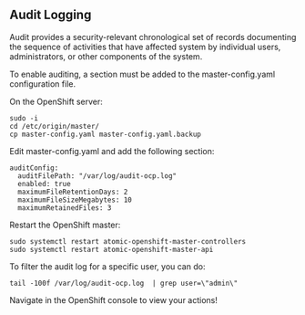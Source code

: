 ## Audit Logging ##

Audit provides a security-relevant chronological set of records documenting the sequence of activities that have affected system by individual users, administrators, or other components of the system.

To enable auditing, a section must be added to the master-config.yaml configuration file.

On the OpenShift server:

```
sudo -i
cd /etc/origin/master/
cp master-config.yaml master-config.yaml.backup
```
Edit master-config.yaml and add the following section:

```
auditConfig:
  auditFilePath: "/var/log/audit-ocp.log"
  enabled: true
  maximumFileRetentionDays: 2
  maximumFileSizeMegabytes: 10
  maximumRetainedFiles: 3
```

Restart the OpenShift master:

```
sudo systemctl restart atomic-openshift-master-controllers
sudo systemctl restart atomic-openshift-master-api
```

To filter the audit log for a specific user, you can do:

```
tail -100f /var/log/audit-ocp.log  | grep user=\"admin\"
```

Navigate in the OpenShift console to view your actions!
